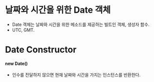 # 날짜와 시간을 위한 Date 객체

* Date 객체는 날짜와 시간을 위한 메소드를 제공하는 빌트인 객체, 생성자 함수.
* UTC, GMT.



# Date Constructor

#### new Date()

* 인수를 전달하지 않으면 현재 날짜와 시간을 가지는 인스턴스를 반환한다.

